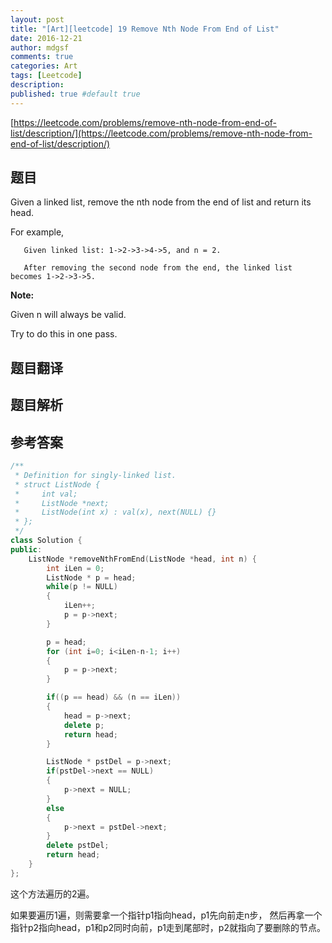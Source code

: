 ```yaml
---
layout: post
title: "[Art][leetcode] 19 Remove Nth Node From End of List"
date: 2016-12-21
author: mdgsf
comments: true
categories: Art
tags: [Leetcode]
description:
published: true #default true
---
```


[https://leetcode.com/problems/remove-nth-node-from-end-of-list/description/](https://leetcode.com/problems/remove-nth-node-from-end-of-list/description/)

## 题目

Given a linked list, remove the nth node from the end of list and return its head.

For example,

```
   Given linked list: 1->2->3->4->5, and n = 2.

   After removing the second node from the end, the linked list becomes 1->2->3->5.
```

**Note:**

Given n will always be valid.

Try to do this in one pass.

## 题目翻译

## 题目解析

## 参考答案

```cpp
/**
 * Definition for singly-linked list.
 * struct ListNode {
 *     int val;
 *     ListNode *next;
 *     ListNode(int x) : val(x), next(NULL) {}
 * };
 */
class Solution {
public:
    ListNode *removeNthFromEnd(ListNode *head, int n) {
        int iLen = 0;
        ListNode * p = head;
        while(p != NULL)
        {
            iLen++;
            p = p->next;
        }

        p = head;
        for (int i=0; i<iLen-n-1; i++)
        {
            p = p->next;
        }

        if((p == head) && (n == iLen))
        {
            head = p->next;
            delete p;
            return head;
        }

        ListNode * pstDel = p->next;
        if(pstDel->next == NULL)
        {
            p->next = NULL;
        }
        else
        {
            p->next = pstDel->next;
        }
        delete pstDel;
        return head;
    }
};
```

这个方法遍历的2遍。

如果要遍历1遍，则需要拿一个指针p1指向head，p1先向前走n步，
然后再拿一个指针p2指向head，p1和p2同时向前，p1走到尾部时，p2就指向了要删除的节点。
